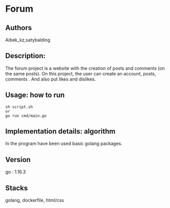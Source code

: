 # Forum

## Authors
Aibek_kz,satybalding

## Description:
The forum project is a website with the creation of posts and comments (on the same posts). On this project, the user can create an account, posts, comments . And also put likes and dislikes.
## Usage: how to run
```
sh script.sh
or
go run cmd/main.go
```
## Implementation details: algorithm
In the program have been used basic golang packages.

## Version
go : 1.16.3
## Stacks
golang, dockerfile, html/css